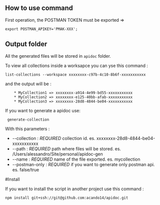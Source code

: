 ## How to use command

First operation, the POSTMAN TOKEN must be exported =>

`
    export POSTMAN_APIKEY='PMAK-XXX';
`

## Output folder

All the generated files will be stored in `apidoc` folder.

To view all collections inside a worksapce you can yse this command :
```shell
list-collections --workspace xxxxxxxx-c97b-4c10-8b6f-xxxxxxxxxxx
```
and the output will be :

```text
    * MyCollection1 => xxxxxxxx-a914-4e99-bd55-xxxxxxxxxxx
    * MyCollection2 => xxxxxxxx-e125-40bb-afab-xxxxxxxxxxx
    * MyCollection3 => xxxxxxxx-28d8-4844-be04-xxxxxxxxxxx

```

If you want to generate a apidoc use:

```shell
 generate-collection
```

With this parameters :

* --collection : *REQUIRED* collection id. es. xxxxxxxx-28d8-4844-be04-xxxxxxxxxxx 
* --path : *REQUIRED* path where files will be stored. es. /Users/alessandro/Site/personal/apidoc-gen
* --name : *REQUIRED* name of the file exported. es. mycollection
* --postman-only : *REQUIRED* if you want to generate only postman api. es. false/true

#Install

If you want to install the script in another project use this command :

```shell
npm install git+ssh://git@github.com:acando14/apidoc.git
```

